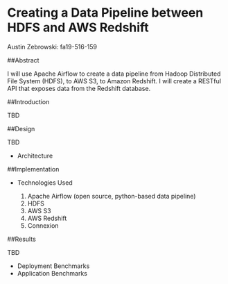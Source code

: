 # Creating a Data Pipeline between HDFS and AWS Redshift

Austin Zebrowski: fa19-516-159

##Abstract

I will use Apache Airflow to create a data pipeline from Hadoop Distributed File System
(HDFS), to AWS S3, to Amazon Redshift. I will create a RESTful API that exposes data from the Redshift
database.  

##Introduction

TBD

##Design

TBD

* Architecture

##Implementation

* Technologies Used

    1) Apache Airflow (open source, python-based data pipeline)
    2) HDFS
    3) AWS S3
    4) AWS Redshift
    5) Connexion

##Results

TBD

* Deployment Benchmarks
* Application Benchmarks
